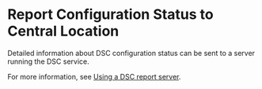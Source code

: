 # Report Configuration Status to Central Location

Detailed information about DSC configuration status can be sent to a server running the DSC service. 

For more information, see [Using a DSC report server](../../dsc/reportServer.md).